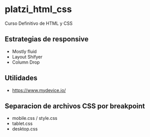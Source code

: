 # platzi_html_css
Curso Definitivo de HTML y CSS


## Estrategias de responsive

- Mostly fluid
- Layout Shifyer
- Column Drop


## Utilidades

- https://www.mydevice.io/

## Separacion de archivos CSS por breakpoint
- mobile.css / style.css
- tablet.css
- desktop.css